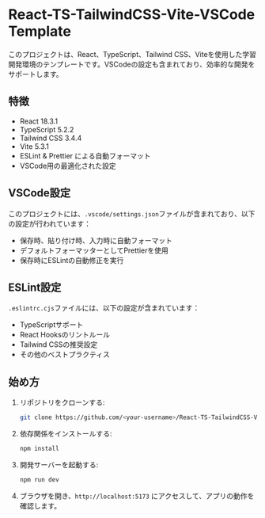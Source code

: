 # React-TS-TailwindCSS-Vite-VSCode Template

このプロジェクトは、React、TypeScript、Tailwind CSS、Viteを使用した学習開発環境のテンプレートです。VSCodeの設定も含まれており、効率的な開発をサポートします。

## 特徴

- React 18.3.1
- TypeScript 5.2.2
- Tailwind CSS 3.4.4
- Vite 5.3.1
- ESLint & Prettier による自動フォーマット
- VSCode用の最適化された設定

## VSCode設定

このプロジェクトには、`.vscode/settings.json`ファイルが含まれており、以下の設定が行われています：

- 保存時、貼り付け時、入力時に自動フォーマット
- デフォルトフォーマッターとしてPrettierを使用
- 保存時にESLintの自動修正を実行

## ESLint設定

`.eslintrc.cjs`ファイルには、以下の設定が含まれています：

- TypeScriptサポート
- React Hooksのリントルール
- Tailwind CSSの推奨設定
- その他のベストプラクティス

## 始め方

1. リポジトリをクローンする:

   ```bash
   git clone https://github.com/<your-username>/React-TS-TailwindCSS-Vite-VS-Code-Template.git
   ```

2. 依存関係をインストールする:

   ```bash
   npm install
   ```

3. 開発サーバーを起動する:

   ```bash
   npm run dev
   ```

4. ブラウザを開き、`http://localhost:5173` にアクセスして、アプリの動作を確認します。
